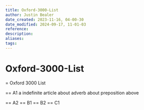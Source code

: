 ```yaml
---
title: Oxford-3000-List
author: Justin Bealer
date_created: 2023-11-16, 04-00-30
date_modified: 2024-09-17, 11-01-03
reference: 
description: 
aliases: 
tags: 
---
```

# Oxford-3000-List
= Oxford 3000 List

== A1
a indefinite article
about adverb
about preposition
above

== A2
== B1
== B2
== C1
